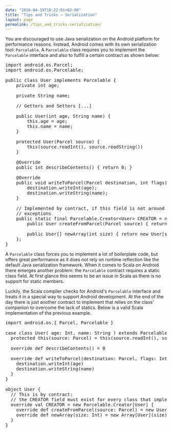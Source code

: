 ```yaml
---
date: "2016-04-19T16:22:01+02:00"
title: "Tips and Tricks – Serialization"
layout: page
permalink: /tips_and_tricks-serialization/
---
```


You are discouraged to use Java serialization on the Android platform for performance reasons. Instead, Android comes with its own serialization tool: <code>Parcelable</code>. A <code>Parcelable</code> class requires you to implement the <code>Parcelable</code> interface and also to fulfill a certain contract as shown below:

<pre>import android.os.Parcel;
import android.os.Parcelable;

public class User implements Parcelable {
    private int age;

    private String name;

    // Getters and Setters [...]

    public User(int age, String name) {
        this.age = age;
        this.name = name;
    }

    protected User(Parcel source) {
        this(source.readInt(), source.readString())
    }

    @Override
    public int describeContents() { return 0; }

    @Override
    public void writeToParcel(Parcel destination, int flags) {
        destination.writeInt(age);
        destination.writeString(name);
    }

    // Implemented by contract, if this field is not around you will encounter runtime
    // exceptions
    public static final Parcelable.Creator&lt;User> CREATOR = new Parcelable.Creator&lt;User>() {
        public User createFromParcel(Parcel source) { return new User(source); }

        public User[] newArray(int size) { return new User[size]; }
    };
}</pre>

A <code>Parcelable</code> class forces you to implement a lot of boilerplate code, but offers great performance as it does not rely on runtime reflection like the default Java serialization framework. When it comes to Scala on Android there emerges another problem: the <code>Parcelable</code> contract requires a static class field. At first glance this seems to be an issue in Scala as there is no support for static members.

Luckily, the Scala compiler checks for Android's <code>Parcelable</code> interface and treats it in a special way to support Android development. At the end of the day there is just another contract to implement that relies on the class' companion to overcome the lack of statics. Below is a valid Scala implementation of the previous example.

<pre>import android.os.{ Parcel, Parcelable }

case class User( age: Int, name: String ) extends Parcelable {
  protected this(source: Parcel) = this(source.readInt(), source.readString())

  override def describeContents() = 0

  override def writeToParcel(destination: Parcel, flags: Int) {
    destination.writeInt(age)
    destination.writeString(name)
  }
}

object User {
  // This is by contract:
  // the CREATOR field must exist for every class that implements the Parcelable interface.
  override val CREATOR = new Parcelable.Creator[User] {
    override def createFromParcel(source: Parcel) = new User(source)
    override def newArray(size: Int) = new Array[User](size)
  }
}</pre>
